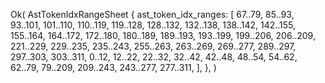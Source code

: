 Ok(
    AstTokenIdxRangeSheet {
        ast_token_idx_ranges: [
            67..79,
            85..93,
            93..101,
            101..110,
            110..119,
            119..128,
            128..132,
            132..138,
            138..142,
            142..155,
            155..164,
            164..172,
            172..180,
            180..189,
            189..193,
            193..199,
            199..206,
            206..209,
            221..229,
            229..235,
            235..243,
            255..263,
            263..269,
            269..277,
            289..297,
            297..303,
            303..311,
            0..12,
            12..22,
            22..32,
            32..42,
            42..48,
            48..54,
            54..62,
            62..79,
            79..209,
            209..243,
            243..277,
            277..311,
        ],
    },
)